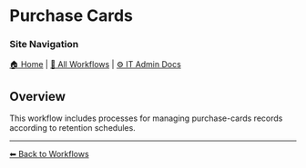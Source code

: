 <!-- description: This folder contains guidelines and policies for supervisors managing the purchase-cards workflow. -->
# Purchase Cards

### Site Navigation
[🏠 Home](../../README.md) | [📂 All Workflows](../users.md) | [⚙ IT Admin Docs](../../it-admins/README.md)

## Overview
This workflow includes processes for managing purchase-cards records according to retention schedules.

---
[⬅ Back to Workflows](../users.md)